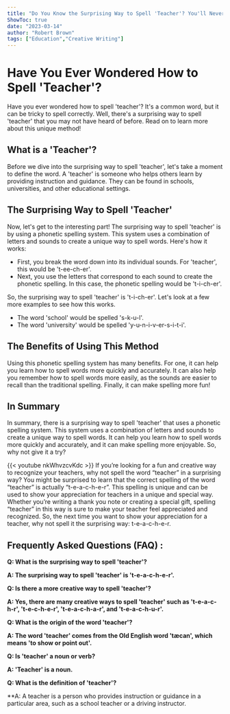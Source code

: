 ```yaml
---
title: "Do You Know the Surprising Way to Spell 'Teacher'? You'll Never Guess!"
ShowToc: true 
date: "2023-03-14"
author: "Robert Brown" 
tags: ["Education","Creative Writing"]
---
```

# Have You Ever Wondered How to Spell 'Teacher'? 

Have you ever wondered how to spell 'teacher'? It's a common word, but it can be tricky to spell correctly. Well, there's a surprising way to spell 'teacher' that you may not have heard of before. Read on to learn more about this unique method!

## What is a 'Teacher'? 

Before we dive into the surprising way to spell 'teacher', let's take a moment to define the word. A 'teacher' is someone who helps others learn by providing instruction and guidance. They can be found in schools, universities, and other educational settings.

## The Surprising Way to Spell 'Teacher' 

Now, let's get to the interesting part! The surprising way to spell 'teacher' is by using a phonetic spelling system. This system uses a combination of letters and sounds to create a unique way to spell words. Here's how it works:

- First, you break the word down into its individual sounds. For 'teacher', this would be 't-ee-ch-er'.
- Next, you use the letters that correspond to each sound to create the phonetic spelling. In this case, the phonetic spelling would be 't-i-ch-er'.

So, the surprising way to spell 'teacher' is 't-i-ch-er'. Let's look at a few more examples to see how this works.

- The word 'school' would be spelled 's-k-u-l'.
- The word 'university' would be spelled 'y-u-n-i-v-er-s-i-t-i'.

## The Benefits of Using This Method 

Using this phonetic spelling system has many benefits. For one, it can help you learn how to spell words more quickly and accurately. It can also help you remember how to spell words more easily, as the sounds are easier to recall than the traditional spelling. Finally, it can make spelling more fun!

## In Summary 

In summary, there is a surprising way to spell 'teacher' that uses a phonetic spelling system. This system uses a combination of letters and sounds to create a unique way to spell words. It can help you learn how to spell words more quickly and accurately, and it can make spelling more enjoyable. So, why not give it a try?

{{< youtube nkWhvzcvKdc >}} 
If you’re looking for a fun and creative way to recognize your teachers, why not spell the word “teacher” in a surprising way? You might be surprised to learn that the correct spelling of the word “teacher” is actually “t-e-a-c-h-e-r”. This spelling is unique and can be used to show your appreciation for teachers in a unique and special way. Whether you’re writing a thank you note or creating a special gift, spelling “teacher” in this way is sure to make your teacher feel appreciated and recognized. So, the next time you want to show your appreciation for a teacher, why not spell it the surprising way: t-e-a-c-h-e-r.

## Frequently Asked Questions (FAQ) :
**Q: What is the surprising way to spell 'teacher'?**

**A: The surprising way to spell 'teacher' is 't-e-a-c-h-e-r'.**

**Q: Is there a more creative way to spell 'teacher'?**

**A: Yes, there are many creative ways to spell 'teacher' such as 't-e-a-c-h-r', 't-e-c-h-e-r', 't-e-a-c-h-a-r', and 't-e-a-c-h-u-r'.**

**Q: What is the origin of the word 'teacher'?**

**A: The word 'teacher' comes from the Old English word 'tæcan', which means 'to show or point out'.**

**Q: Is 'teacher' a noun or verb?**

**A: 'Teacher' is a noun.**

**Q: What is the definition of 'teacher'?**

**A: A teacher is a person who provides instruction or guidance in a particular area, such as a school teacher or a driving instructor.





